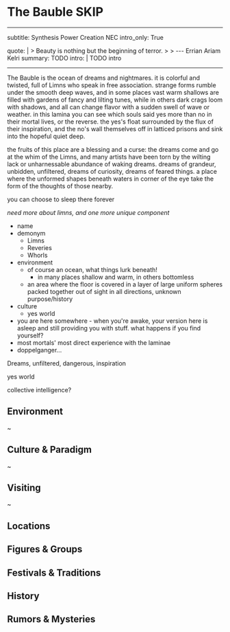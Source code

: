 # The Bauble SKIP

---
subtitle: Synthesis Power Creation NEC
intro_only: True
<!-- post_intro_only: MEDIA("David Hellman - Braid background.jpg") -->
quote: |
    > Beauty is nothing but the beginning of terror.
    >
    > <span class="attribution">--- Errian Ariam Kelri<span>
summary: TODO
intro: |
    TODO intro

---

<!--
what's the point?

- inspiration can be unsettling and hard to control
-->

The Bauble is the ocean of dreams and nightmares. it is colorful and twisted, full of Limns who speak in free association. strange forms rumble under the smooth deep waves, and in some places vast warm shallows are filled with gardens of fancy and lilting tunes, while in others dark crags loom with shadows, and all can change flavor with a sudden swell of wave or weather. in this lamina you can see which souls said yes more than no in their mortal lives, or the reverse. the yes's float surrounded by the flux of their inspiration, and the no's wall themselves off in latticed prisons and sink into the hopeful quiet deep.

the fruits of this place are a blessing and a curse: the dreams come and go at the whim of the Limns, and many artists have been torn by the wilting lack or unharnessable abundance of waking dreams. dreams of grandeur, unbidden, unfiltered, dreams of curiosity, dreams of feared things. a place where the unformed shapes beneath waters in corner of the eye take the form of the thoughts of those nearby.

you can choose to sleep there forever

*need more about limns, and one more unique component*

- name
- demonym
	+ Limns
	+ Reveries
	+ Whorls
- environment
	+ of course an ocean, what things lurk beneath!
		* in many places shallow and warm, in others bottomless
	+ an area where the floor is covered in a layer of large uniform spheres packed together out of sight in all directions, unknown purpose/history
- culture
	+ yes world
- you are here somewhere - when you're awake, your version here is asleep and still providing you with stuff. what happens if you find yourself?
- most mortals' most direct experience with the laminae
- doppelganger...

Dreams, unfiltered, dangerous, inspiration

yes world

collective intelligence?

## Environment

~

## Culture & Paradigm

~

## Visiting

~

## Locations

## Figures & Groups

## Festivals & Traditions

## History

## Rumors & Mysteries
